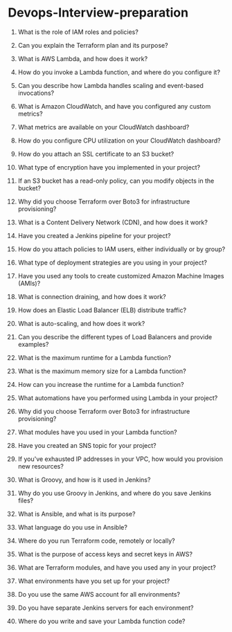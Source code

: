 # Devops-Interview-preparation


1. What is the role of IAM roles and policies?
   
2. Can you explain the Terraform plan and its purpose?
4. What is AWS Lambda, and how does it work?
5. How do you invoke a Lambda function, and where do you configure it?
6. Can you describe how Lambda handles scaling and event-based invocations?
7. What is Amazon CloudWatch, and have you configured any custom metrics?
8. What metrics are available on your CloudWatch dashboard?
9. How do you configure CPU utilization on your CloudWatch dashboard?
10. How do you attach an SSL certificate to an S3 bucket?
11. What type of encryption have you implemented in your project?
12. If an S3 bucket has a read-only policy, can you modify objects in the bucket?
13. Why did you choose Terraform over Boto3 for infrastructure provisioning?
14. What is a Content Delivery Network (CDN), and how does it work?
15. Have you created a Jenkins pipeline for your project?
16. How do you attach policies to IAM users, either individually or by group?
17. What type of deployment strategies are you using in your project?
18. Have you used any tools to create customized Amazon Machine Images (AMIs)?
19. What is connection draining, and how does it work?
20. How does an Elastic Load Balancer (ELB) distribute traffic?
21. What is auto-scaling, and how does it work?
22. Can you describe the different types of Load Balancers and provide examples?
23. What is the maximum runtime for a Lambda function?
24. What is the maximum memory size for a Lambda function?
25. How can you increase the runtime for a Lambda function?
26. What automations have you performed using Lambda in your project?
27. Why did you choose Terraform over Boto3 for infrastructure provisioning?
28. What modules have you used in your Lambda function?
29. Have you created an SNS topic for your project?
30. If you've exhausted IP addresses in your VPC, how would you provision new resources?
31. What is Groovy, and how is it used in Jenkins?
32. Why do you use Groovy in Jenkins, and where do you save Jenkins files?
33. What is Ansible, and what is its purpose?
34. What language do you use in Ansible?
35. Where do you run Terraform code, remotely or locally?
36. What is the purpose of access keys and secret keys in AWS?
37. What are Terraform modules, and have you used any in your project?
38. What environments have you set up for your project?
39. Do you use the same AWS account for all environments?
40. Do you have separate Jenkins servers for each environment?
41. Where do you write and save your Lambda function code? 
